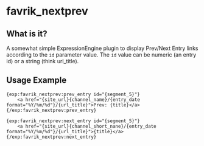 favrik_nextprev
===============

What is it?
-----------
A somewhat simple ExpressionEngine plugin to display Prev/Next Entry links according to the `id` parameter value. The `id` value can be numeric (an entry id) or a string (think url_title).

Usage Example
----------

    {exp:favrik_nextprev:prev_entry id="{segment_5}"}
        <a href="{site_url}{channel_name}/{entry_date format="%Y/%m/%d"}/{url_title}">Prev: {title}</a>
    {/exp:favrik_nextprev:prev_entry}

    {exp:favrik_nextprev:next_entry id="{segment_5}"}
        <a href="{site_url}{channel_short_nane}/{entry_date format="%Y/%m/%d"}/{url_title}">{title}</a>
    {/exp:favrik_nextprev:next_entry}

